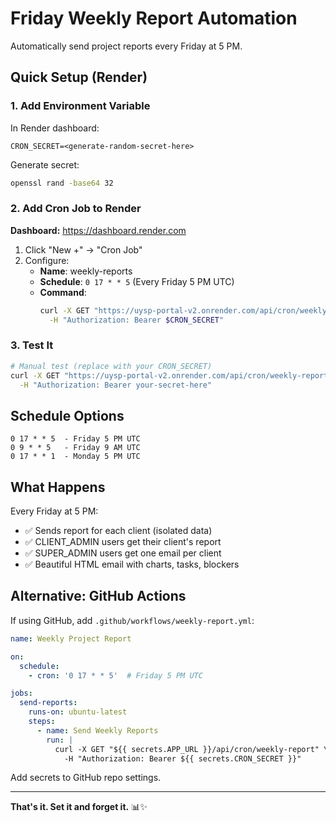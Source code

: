 # Friday Weekly Report Automation

Automatically send project reports every Friday at 5 PM.

## Quick Setup (Render)

### 1. Add Environment Variable

In Render dashboard:
```
CRON_SECRET=<generate-random-secret-here>
```

Generate secret:
```bash
openssl rand -base64 32
```

### 2. Add Cron Job to Render

**Dashboard:** https://dashboard.render.com

1. Click "New +" → "Cron Job"
2. Configure:
   - **Name**: weekly-reports
   - **Schedule**: `0 17 * * 5` (Every Friday 5 PM UTC)
   - **Command**:
     ```bash
     curl -X GET "https://uysp-portal-v2.onrender.com/api/cron/weekly-report" \
       -H "Authorization: Bearer $CRON_SECRET"
     ```

### 3. Test It

```bash
# Manual test (replace with your CRON_SECRET)
curl -X GET "https://uysp-portal-v2.onrender.com/api/cron/weekly-report" \
  -H "Authorization: Bearer your-secret-here"
```

## Schedule Options

```
0 17 * * 5  - Friday 5 PM UTC
0 9 * * 5   - Friday 9 AM UTC  
0 17 * * 1  - Monday 5 PM UTC
```

## What Happens

Every Friday at 5 PM:
- ✅ Sends report for each client (isolated data)
- ✅ CLIENT_ADMIN users get their client's report
- ✅ SUPER_ADMIN users get one email per client
- ✅ Beautiful HTML email with charts, tasks, blockers

## Alternative: GitHub Actions

If using GitHub, add `.github/workflows/weekly-report.yml`:

```yaml
name: Weekly Project Report

on:
  schedule:
    - cron: '0 17 * * 5'  # Friday 5 PM UTC

jobs:
  send-reports:
    runs-on: ubuntu-latest
    steps:
      - name: Send Weekly Reports
        run: |
          curl -X GET "${{ secrets.APP_URL }}/api/cron/weekly-report" \
            -H "Authorization: Bearer ${{ secrets.CRON_SECRET }}"
```

Add secrets to GitHub repo settings.

---

**That's it. Set it and forget it.** 📊✨

